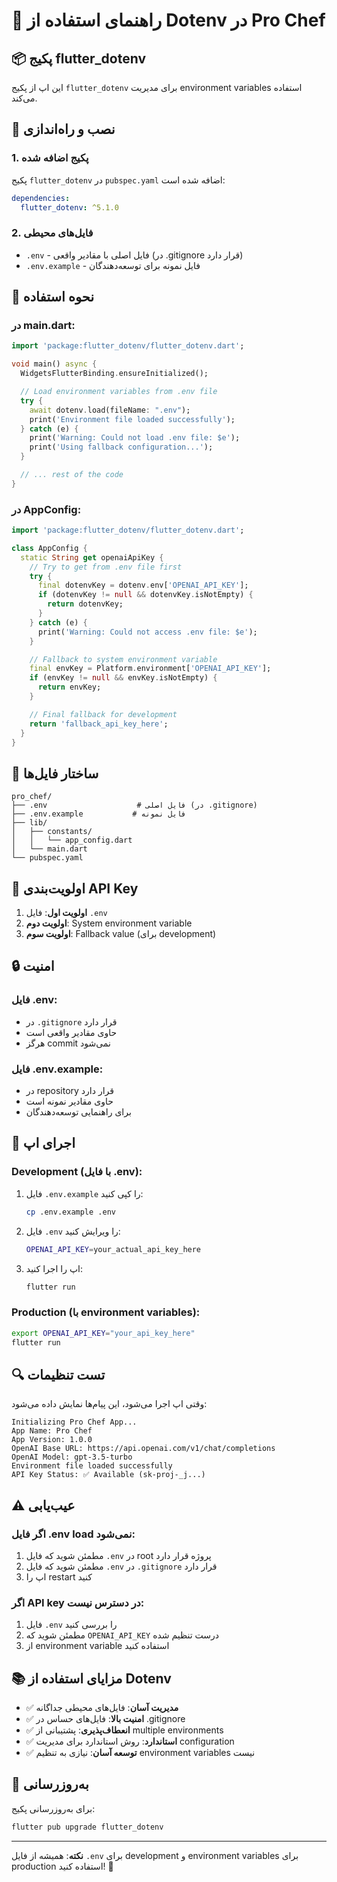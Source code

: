 # 🔐 راهنمای استفاده از Dotenv در Pro Chef

## 📦 پکیج flutter_dotenv

این اپ از پکیج `flutter_dotenv` برای مدیریت environment variables استفاده می‌کند.

## 🚀 نصب و راه‌اندازی

### 1. **پکیج اضافه شده**

پکیج `flutter_dotenv` در `pubspec.yaml` اضافه شده است:

```yaml
dependencies:
  flutter_dotenv: ^5.1.0
```

### 2. **فایل‌های محیطی**

- `.env` - فایل اصلی با مقادیر واقعی (در .gitignore قرار دارد)
- `.env.example` - فایل نمونه برای توسعه‌دهندگان

## 🔧 نحوه استفاده

### **در main.dart:**

```dart
import 'package:flutter_dotenv/flutter_dotenv.dart';

void main() async {
  WidgetsFlutterBinding.ensureInitialized();

  // Load environment variables from .env file
  try {
    await dotenv.load(fileName: ".env");
    print('Environment file loaded successfully');
  } catch (e) {
    print('Warning: Could not load .env file: $e');
    print('Using fallback configuration...');
  }

  // ... rest of the code
}
```

### **در AppConfig:**

```dart
import 'package:flutter_dotenv/flutter_dotenv.dart';

class AppConfig {
  static String get openaiApiKey {
    // Try to get from .env file first
    try {
      final dotenvKey = dotenv.env['OPENAI_API_KEY'];
      if (dotenvKey != null && dotenvKey.isNotEmpty) {
        return dotenvKey;
      }
    } catch (e) {
      print('Warning: Could not access .env file: $e');
    }

    // Fallback to system environment variable
    final envKey = Platform.environment['OPENAI_API_KEY'];
    if (envKey != null && envKey.isNotEmpty) {
      return envKey;
    }

    // Final fallback for development
    return 'fallback_api_key_here';
  }
}
```

## 📁 ساختار فایل‌ها

```
pro_chef/
├── .env                    # فایل اصلی (در .gitignore)
├── .env.example           # فایل نمونه
├── lib/
│   ├── constants/
│   │   └── app_config.dart
│   └── main.dart
└── pubspec.yaml
```

## 🎯 اولویت‌بندی API Key

1. **اولویت اول**: فایل `.env`
2. **اولویت دوم**: System environment variable
3. **اولویت سوم**: Fallback value (برای development)

## 🔒 امنیت

### **فایل .env:**

- در `.gitignore` قرار دارد
- حاوی مقادیر واقعی است
- هرگز commit نمی‌شود

### **فایل .env.example:**

- در repository قرار دارد
- حاوی مقادیر نمونه است
- برای راهنمایی توسعه‌دهندگان

## 🚀 اجرای اپ

### **Development (با فایل .env):**

1. فایل `.env.example` را کپی کنید:

   ```bash
   cp .env.example .env
   ```

2. فایل `.env` را ویرایش کنید:

   ```bash
   OPENAI_API_KEY=your_actual_api_key_here
   ```

3. اپ را اجرا کنید:
   ```bash
   flutter run
   ```

### **Production (با environment variables):**

```bash
export OPENAI_API_KEY="your_api_key_here"
flutter run
```

## 🔍 تست تنظیمات

وقتی اپ اجرا می‌شود، این پیام‌ها نمایش داده می‌شود:

```
Initializing Pro Chef App...
App Name: Pro Chef
App Version: 1.0.0
OpenAI Base URL: https://api.openai.com/v1/chat/completions
OpenAI Model: gpt-3.5-turbo
Environment file loaded successfully
API Key Status: ✅ Available (sk-proj-_j...)
```

## ⚠️ عیب‌یابی

### **اگر فایل .env load نمی‌شود:**

1. مطمئن شوید که فایل `.env` در root پروژه قرار دارد
2. مطمئن شوید که فایل `.env` در `.gitignore` قرار دارد
3. اپ را restart کنید

### **اگر API key در دسترس نیست:**

1. فایل `.env` را بررسی کنید
2. مطمئن شوید که `OPENAI_API_KEY` درست تنظیم شده
3. از environment variable استفاده کنید

## 📚 مزایای استفاده از Dotenv

- ✅ **مدیریت آسان**: فایل‌های محیطی جداگانه
- ✅ **امنیت بالا**: فایل‌های حساس در .gitignore
- ✅ **انعطاف‌پذیری**: پشتیبانی از multiple environments
- ✅ **استاندارد**: روش استاندارد برای مدیریت configuration
- ✅ **توسعه آسان**: نیازی به تنظیم environment variables نیست

## 🔄 به‌روزرسانی

برای به‌روزرسانی پکیج:

```bash
flutter pub upgrade flutter_dotenv
```

---

**نکته**: همیشه از فایل `.env` برای development و environment variables برای production استفاده کنید! 🎯
